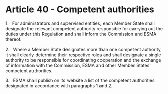 # Article 40 - Competent authorities


1.   For administrators and supervised entities, each Member State shall designate the relevant competent authority responsible for carrying out the duties under this Regulation and shall inform the Commission and ESMA thereof.

2.   Where a Member State designates more than one competent authority, it shall clearly determine their respective roles and shall designate a single authority to be responsible for coordinating cooperation and the exchange of information with the Commission, ESMA and other Member States' competent authorities.

3.   ESMA shall publish on its website a list of the competent authorities designated in accordance with paragraphs 1 and 2.
